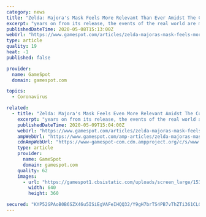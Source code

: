 ```yaml
---
category: news
title: "Zelda: Majora's Mask Feels More Relevant Than Ever Amidst The Coronavirus Pandemic"
excerpt: "years on from its release, the events of the real world are mirroring one of the game's most memorable scenes."
publishedDateTime: 2020-05-08T15:13:00Z
webUrl: "https://www.gamespot.com/articles/zelda-majoras-mask-feels-more-relevant-than-ever-a/1100-6476915/"
type: article
quality: 19
heat: -1
published: false

provider:
  name: GameSpot
  domain: gamespot.com

topics:
  - Coronavirus

related:
  - title: "Zelda: Majora's Mask Feels Even More Relevant Amidst The Coronavirus Pandemic"
    excerpt: "years on from its release, the events of the real world are mirroring one of the game's most memorable scenes."
    publishedDateTime: 2020-05-09T15:04:00Z
    webUrl: "https://www.gamespot.com/articles/zelda-majoras-mask-feels-even-more-relevant-amidst/1100-6476915/"
    ampWebUrl: "https://www.gamespot.com/amp-articles/zelda-majoras-mask-feels-even-more-relevant-amidst/1100-6476915/"
    cdnAmpWebUrl: "https://www-gamespot-com.cdn.ampproject.org/c/s/www.gamespot.com/amp-articles/zelda-majoras-mask-feels-even-more-relevant-amidst/1100-6476915/"
    type: article
    provider:
      name: GameSpot
      domain: gamespot.com
    quality: 62
    images:
      - url: "https://gamespot1.cbsistatic.com/uploads/screen_large/1535/15351135/2798336-review_majorasmask_20150202gs.jpg"
        width: 640
        height: 360

secured: "KYP52GPAoB0B6SZX46u5ISiEgVAFeIHQQ32/Y9gH7brTS4PB7vThZTi361CLGAxx12eb4gd64n98CLe0OKoMKV6M5i3ikUsoa1stf8iOe6yh8R4SF4a7VAeaBWQaaUtIji/T6aOnkvDh6vJNV4bUKT73r5+axe904RRR0sAeon9wHiukNx+tzWbf/RDQkaVmX7F09SScaRJcP4l8wCh2uVMU3A53JG/KkOwH1qQjiXR8oJchdJlxWixHYWIx/sIa7GAGxHqcmMls63oCTS8wW46B/inaijybAfwLUSPIkea7b+AxCtwfjy5W1rdfqH/Hg1GrYus3Cs8poNhIJK7XzZ6dUEcAIvW5X/+6qA322Jq+ksdg7FOyfyxKFETPB53QjfMYod33CMd4Z1sWk+Ppx+WcQAVWoqpUa3fxj+unxWbGW7oHGqnipkZBU5TX5j9GrkPkkxc16vhvdBvXbbis83JcoQ6EWPTSBaTyile4WB4=;il/PR8HicccsV56yjfDUGg=="
---
```


